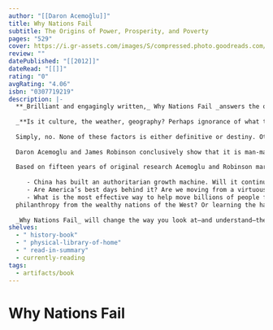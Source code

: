 ```yaml
---
author: "[[Daron Acemoğlu]]"
title: Why Nations Fail
subtitle: The Origins of Power, Prosperity, and Poverty
pages: "529"
cover: https://i.gr-assets.com/images/S/compressed.photo.goodreads.com/books/1348987396l/12158480.jpg
review: ""
datePublished: "[[2012]]"
dateRead: "[[]]"
rating: "0"
avgRating: "4.06"
isbn: "0307719219"
description: |-
  **_Brilliant and engagingly written,_ Why Nations Fail _answers the question that has stumped the experts for centuries: Why are some nations rich and others poor, divided by wealth and poverty, health and sickness, food and famine?  
    
  _**Is it culture, the weather, geography? Perhaps ignorance of what the right policies are?  
    
  Simply, no. None of these factors is either definitive or destiny. Otherwise, how to explain why Botswana has become one of the fastest growing countries in the world, while other African nations, such as Zimbabwe, the Congo, and Sierra Leone, are mired in poverty and violence?  
    
  Daron Acemoglu and James Robinson conclusively show that it is man-made political and economic institutions that underlie economic success (or lack of it). Korea, to take just one of their fascinating examples, is a remarkably homogeneous nation, yet the people of North Korea are among the poorest on earth while their brothers and sisters in South Korea are among the richest. The south forged a society that created incentives, rewarded innovation, and allowed everyone to participate in economic opportunities. The economic success thus spurred was sustained because the government became accountable and responsive to citizens and the great mass of people. Sadly, the people of the north have endured decades of famine, political repression, and very different economic institutions—with no end in sight. The differences between the Koreas is due to the politics that created these completely different institutional trajectories.  
    
  Based on fifteen years of original research Acemoglu and Robinson marshall extraordinary historical evidence from the Roman Empire, the Mayan city-states, medieval Venice, the Soviet Union, Latin America, England, Europe, the United States, and Africa to build a new theory of political economy with great relevance for the big questions of today, including:  
    
     - China has built an authoritarian growth machine. Will it continue to grow at such high speed and overwhelm the West?  
     - Are America’s best days behind it? Are we moving from a virtuous circle in which efforts by elites to aggrandize power are resisted to a vicious one that enriches and empowers a small minority?  
     - What is the most effective way to help move billions of people from the rut of poverty to prosperity? More  
  philanthropy from the wealthy nations of the West? Or learning the hard-won lessons of Acemoglu and Robinson’s breakthrough ideas on the interplay between inclusive political and economic institutions?  
    
  _Why Nations Fail_ will change the way you look at—and understand—the world.
shelves:
  - " history-book"
  - " physical-library-of-home"
  - " read-in-summary"
  - currently-reading
tags:
  - artifacts/book
---
```

#  Why Nations Fail
